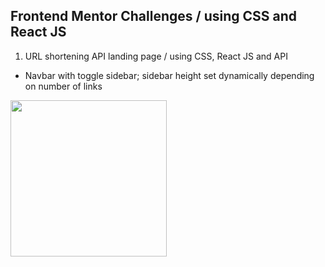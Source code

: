 ## Frontend Mentor Challenges / using CSS and React JS

1. URL shortening API landing page / using CSS, React JS and API

- Navbar with toggle sidebar; sidebar height set dynamically depending on number of links

<p align-items: center>
    <img src='./images/Screenshot-testimonial-01.png' width='250'>
</p>
<br/>
